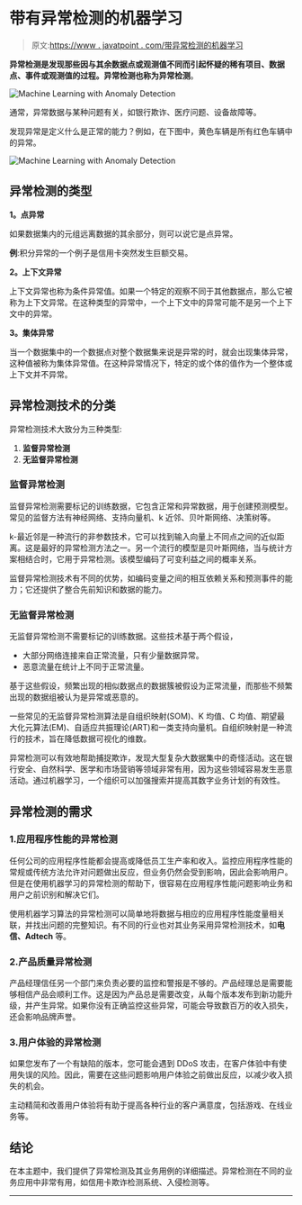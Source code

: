 # 带有异常检测的机器学习

> 原文:[https://www . javatpoint . com/带异常检测的机器学习](https://www.javatpoint.com/machine-learning-with-anomaly-detection)

**异常检测是发现那些因与其余数据点或观测值不同而引起怀疑的稀有项目、数据点、事件或观测值的过程。**异常检测也称为**异常检测**。

![Machine Learning with Anomaly Detection](../Images/933037eecbc2eb97d53cfb80615246ab.png)

通常，异常数据与某种问题有关，如银行欺诈、医疗问题、设备故障等。

发现异常是定义什么是正常的能力？例如，在下图中，黄色车辆是所有红色车辆中的异常。

![Machine Learning with Anomaly Detection](../Images/7453903d05aec98bf37b5baa6d88b8a8.png)

## 异常检测的类型

**1。点异常**

如果数据集内的元组远离数据的其余部分，则可以说它是点异常。

**例**:积分异常的一个例子是信用卡突然发生巨额交易。

**2。上下文异常**

上下文异常也称为条件异常值。如果一个特定的观察不同于其他数据点，那么它被称为上下文异常。在这种类型的异常中，一个上下文中的异常可能不是另一个上下文中的异常。

**3。集体异常**

当一个数据集中的一个数据点对整个数据集来说是异常的时，就会出现集体异常，这种值被称为集体异常值。在这种异常情况下，特定的或个体的值作为一个整体或上下文并不异常。

## 异常检测技术的分类

异常检测技术大致分为三种类型:

1.  **监督异常检测**
2.  **无监督异常检测**

### 监督异常检测

监督异常检测需要标记的训练数据，它包含正常和异常数据，用于创建预测模型。常见的监督方法有神经网络、支持向量机、k 近邻、贝叶斯网络、决策树等。

k-最近邻是一种流行的非参数技术，它可以找到输入向量上不同点之间的近似距离。这是最好的异常检测方法之一。另一个流行的模型是贝叶斯网络，当与统计方案相结合时，它用于异常检测。该模型编码了可变利益之间的概率关系。

监督异常检测技术有不同的优势，如编码变量之间的相互依赖关系和预测事件的能力；它还提供了整合先前知识和数据的能力。

### 无监督异常检测

无监督异常检测不需要标记的训练数据。这些技术基于两个假设，

*   大部分网络连接来自正常流量，只有少量数据异常。
*   恶意流量在统计上不同于正常流量。

基于这些假设，频繁出现的相似数据点的数据簇被假设为正常流量，而那些不频繁出现的数据组被认为是异常或恶意的。

一些常见的无监督异常检测算法是自组织映射(SOM)、K 均值、C 均值、期望最大化元算法(EM)、自适应共振理论(ART)和一类支持向量机。自组织映射是一种流行的技术，旨在降低数据可视化的维数。

异常检测可以有效地帮助捕捉欺诈，发现大型复杂大数据集中的奇怪活动。这在银行安全、自然科学、医学和市场营销等领域非常有用，因为这些领域容易发生恶意活动。通过机器学习，一个组织可以加强搜索并提高其数字业务计划的有效性。

## 异常检测的需求

### 1.应用程序性能的异常检测

任何公司的应用程序性能都会提高或降低员工生产率和收入。监控应用程序性能的常规或传统方法允许对问题做出反应，但业务仍然会受到影响，因此会影响用户。但是在使用机器学习的异常检测的帮助下，很容易在应用程序性能问题影响业务和用户之前识别和解决它们。

使用机器学习算法的异常检测可以简单地将数据与相应的应用程序性能度量相关联，并找出问题的完整知识。有不同的行业也对其业务采用异常检测技术，如**电信、Adtech** 等。

### 2.产品质量异常检测

产品经理信任另一个部门来负责必要的监控和警报是不够的。产品经理总是需要能够相信产品会顺利工作。这是因为产品总是需要改变，从每个版本发布到新功能升级，并产生异常。如果你没有正确监控这些异常，可能会导致数百万的收入损失，还会影响品牌声誉。

### 3.用户体验的异常检测

如果您发布了一个有缺陷的版本，您可能会遇到 DDoS 攻击，在客户体验中有使用失误的风险。因此，需要在这些问题影响用户体验之前做出反应，以减少收入损失的机会。

主动精简和改善用户体验将有助于提高各种行业的客户满意度，包括游戏、在线业务等。

## 结论

在本主题中，我们提供了异常检测及其业务用例的详细描述。异常检测在不同的业务应用中非常有用，如信用卡欺诈检测系统、入侵检测等。

* * *
